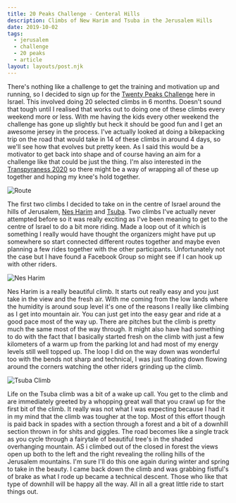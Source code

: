 ```yaml
---
title: 20 Peaks Challenge - Centeral Hills
description: Climbs of New Harim and Tsuba in the Jerusalem Hills
date: 2019-10-02
tags:
  - jerusalem
  - challenge
  - 20 peaks
  - article
layout: layouts/post.njk
---
```

There's nothing like a challenge to get the training and motivation up and running, so I decided to sign up for the [Twenty Peaks Challenge](https://twentypeaks.com/) here in Israel. This involved doing 20 selected climbs in 6 months. Doesn't sound that tough until I realised that works out to doing one of these climbs every weekend more or less. With me having the kids every other weekend the challenge has gone up slightly but heck it should be good fun and I get an awesome jersey in the process. I've actually looked at doing a bikepacking trip on the road that would take in 14 of these climbs in around 4 days, so we'll see how that evolves but pretty keen. As I said this would be a motivator to get back into shape and of course having an aim for a challenge like that could be just the thing. I'm also interested in the [Transpyraness 2020](https://www.transiberica.cc/transpyrenees/) so there might be a way of wrapping all of these up together and hoping my knee's hold together.

![Route](https://res.cloudinary.com/bikepacking/image/upload/v1570008009/20PeaksCenter_zoqo6g.jpg)

The first two climbs I decided to take on in the centre of Israel around the hills of Jerusalem, [Nes Harim](https://twentypeaks.com/peak?id=103&eid=14) and [Tsuba](https://twentypeaks.com/peak?id=427&eid=14). Two climbs I've actually never attempted before so it was really exciting as I've been meaning to get to the centre of Israel to do a bit more riding. Made a loop out of it which is something I really would have thought the organizers might have put up somewhere so start connected different routes together and maybe even planning a few rides together with the other participants. Unfortunately not the case but I have found a Facebook Group so might see if I can hook up with other riders.

![Nes Harim](https://res.cloudinary.com/bikepacking/image/upload/v1570003590/20peaks-center-02.jpg)

Nes Harim is a really beautiful climb. It starts out really easy and you just take in the view and the fresh air. With me coming from the low lands where the humidity is around soup level it's one of the reasons I really like climbing as I get into mountain air. You can just get into the easy gear and ride at a good pace most of the way up. There are pitches but the climb is pretty much the same most of the way through. It might also have had something to do with the fact that I basically started fresh on the climb with just a few kilometers of a warm up from the parking lot and had most of my energy levels still well topped up. The loop I did on the way down was wonderful too with the bends not sharp and technical, I was just floating down flowing around the corners watching the other riders grinding up the climb.

![Tsuba Climb](https://res.cloudinary.com/bikepacking/image/upload/v1570003590/20peaks-center-01.jpg)

Life on the Tsuba climb was a bit of a wake up call. You get to the climb and are immediately greeted by a whopping great wall that you crawl up for the first bit of the climb. It really was not what I was expecting because I had it in my mind that the climb was tougher at the top. Most of this effort though is paid back in spades with a section through a forest and a bit of a downhill section thrown in for shits and giggles. The road becomes like a single track as you cycle through a fairytale of beautiful tree's in the shaded overhanging mountain. AS i climbed out of the closed in forest the views open up both to the left and the right revealing the rolling hills of the Jerusalem mountains. I'm sure I'll do this one again during winter and spring to take in the beauty. I came back down the climb and was grabbing fistful's of brake as what I rode up became a technical descent. Those who like that type of downhill will be happy all the way. All in all a great little ride to start things out.